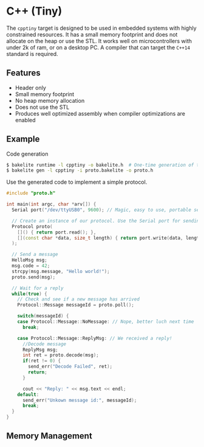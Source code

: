 # C++ (Tiny)
The `cpptiny` target is designed to be used in embedded systems with highly constrained resources.
It has a small memory footprint and does not allocate on the heap or use the STL.
It works well on microcontrollers with under 2k of ram, or on a desktop PC.
A compiler that can target the `C++14` standard is required.

## Features
  * Header only
  * Small memory footprint
  * No heap memory allocation
  * Does not use the STL
  * Produces well optimized assembly when compiler optimizations are enabled

## Example
Code generation
```sh
$ bakelite runtime -l cpptiny -o bakelite.h  # One-time generation of the library
$ bakelite gen -l cpptiny -i proto.bakelite -o proto.h
```

Use the generated code to implement a simple protocol.
```c++
#include "proto.h"

int main(int argc, char *arv[]) {
  Serial port("/dev/ttyUSB0", 9600); // Magic, easy to use, portable serial port class.. :)

  // Create an instance of our protocol. Use the Serial port for sending and receiving data.
  Protocol proto(
    []() { return port.read(); },
    [](const char *data, size_t length) { return port.write(data, length); }
  );

  // Send a message
  HelloMsg msg;
  msg.code = 42;
  strcpy(msg.message, "Hello world!");
  proto.send(msg);

  // Wait for a reply
  while(true) {
    // Check and see if a new message has arrived
    Protocol::Message messageId = proto.poll();

    switch(messageId) {
    case Protocol::Message::NoMessage: // Nope, better luch next time
      break;

    case Protocol::Message::ReplyMsg: // We received a reply!
      //Decode message
      ReplyMsg msg;
      int ret = proto.decode(msg);
      if(ret != 0) {
        send_err("Decode Failed", ret);
        return;
      }

      cout << "Reply: " << msg.text << endl;
    default:
      send_err("Unkown message id:", messageId);
      break;
  }
}
```

## Memory Management
